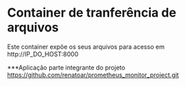 # Container de tranferência de arquivos

Este container expôe os seus arquivos para acesso em http://IP_DO_HOST:8000

***Aplicação parte integrante do projeto https://github.com/renatoar/prometheus_monitor_project.git
